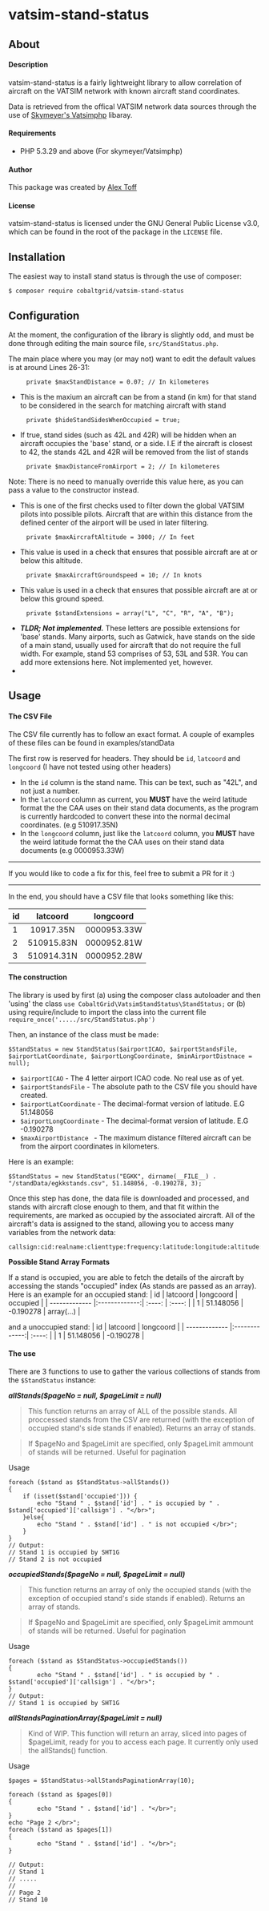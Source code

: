 # vatsim-stand-status

## About

#### Description
vatsim-stand-status is a fairly lightweight library to allow correlation of aircraft on the VATSIM network with known aircraft stand coordinates. 

Data is retrieved from the offical VATSIM network data sources through the use of [Skymeyer's Vatsimphp](https://github.com/skymeyer/Vatsimphp) libaray.


#### Requirements
* PHP 5.3.29 and above (For skymeyer/Vatsimphp)

#### Author
This package was created by [Alex Toff](http://alex.coblatgrid.com)

#### License
vatsim-stand-status is licensed under the GNU General Public License v3.0, which can be found in the root of the package in the `LICENSE` file.

## Installation

The easiest way to install stand status is through the use of composer:
```
$ composer require cobaltgrid/vatsim-stand-status
```

## Configuration
At the moment, the configuration of the library is  slightly odd, and must be done through editing the main source file, `src/StandStatus.php`.

The main place where you may (or may not) want to edit the default values is at around Lines 26-31:
```
     private $maxStandDistance = 0.07; // In kilometeres
```
* This is the maxium an aircraft can be from a stand (in km) for that stand to be considered in the search for matching aircraft with stand
```
     private $hideStandSidesWhenOccupied = true;
```
* If true, stand sides (such as 42L and 42R) will be hidden when an aircraft occupies the 'base' stand, or a side. I.E if the aircraft is closest to 42, the stands 42L and 42R will be removed from the list of stands
```
     private $maxDistanceFromAirport = 2; // In kilometeres
```
Note: There is no need to manually override this value here, as you can pass a value to the constructor instead.
* This is one of the first checks used to filter down the global VATSIM pilots into possible pilots. Aircraft that are within this distance from the defined center of the airport will be used in later filtering.
```
     private $maxAircraftAltitude = 3000; // In feet
```
* This value is used in a check that ensures that possible aircraft are at or below this altitude.
```
     private $maxAircraftGroundspeed = 10; // In knots
```
* This value is used in a check that ensures that possible aircraft are at or below this ground speed.
```
     private $standExtensions = array("L", "C", "R", "A", "B");
```
* ___TLDR; Not implemented.___ These letters are possible extensions for 'base' stands. Many airports, such as Gatwick, have stands on the side of a main stand, usually used for aircraft that do not require the full width. For example, stand 53 comprises of 53, 53L and 53R. You can add more extensions here. Not implemented yet, however.
* 

## Usage

#### The CSV File
The CSV file currently has to follow an exact format. A couple of examples of these files can be found in examples/standData

The first row is reserved for headers. They should be `id`, `latcoord` and `longcoord` (I have not tested using other headers)

* In the `id` column is the stand name. This can be text, such as "42L", and not just a number.
* In the `latcoord` column as current, you __MUST__ have the weird latitude format the the CAA uses on their stand data documents, as the program is currently hardcoded to convert these into the normal decimal coordinates. (e.g 510917.35N)
* In the `longcoord` column, just like the `latcoord` column, you __MUST__ have the weird latitude format the the CAA uses on their stand data documents (e.g 0000953.33W)
***
If you would like to code a fix for this, feel free to submit a PR for it :) 
***

In the end, you should have a CSV file that looks something like this:

| id        	| latcoord      | longcoord  |
| ------------- |:-------------:| :----:	|
| 1 			| 10917.35N 	| 0000953.33W |
| 2 			| 510915.83N      |   0000952.81W |
| 3			 	| 510914.31N      |    0000952.28W |

#### The construction

The library is used by first (a) using the composer class autoloader and then 'using' the class `use CobaltGrid\VatsimStandStatus\StandStatus;` or (b) using require/include to import the class into the current file `require_once('...../src/StandStatus.php')`

Then, an instance of the class must be made:
```
$StandStatus = new StandStatus($airportICAO, $airportStandsFile, $airportLatCoordinate, $airportLongCoordinate, $minAirportDistnace = null);
```
* `$airportICAO` - The 4 letter airport ICAO code. No real use as of yet.
* `$airportStandsFile` - The absolute path to the CSV file you should have created.
* `$airportLatCoordinate` - The decimal-format version of latitude. E.G 51.148056
* `$airportLongCoordinate` - The decimal-format version of latitude. E.G -0.190278
* `$maxAirportDistance ` - The maximum distance filtered aircraft can be from the airport coordinates in kilometers.

Here is an example:

`$StandStatus = new StandStatus("EGKK", dirname(__FILE__) . "/standData/egkkstands.csv", 51.148056, -0.190278, 3);`

Once this step has done, the data file is downloaded and processed, and stands with aircraft close enough to them, and that fit within the requirements, are marked as occupied by the associated aircraft. All of the aircraft's data is assigned to the stand, allowing you to access many variables from the network data:
```
callsign:cid:realname:clienttype:frequency:latitude:longitude:altitude:groundspeed:planned_aircraft:planned_tascruise:planned_depairport:planned_altitude:planned_destairport:server:protrevision:rating:transponder:facilitytype:visualrange:planned_revision:planned_flighttype:planned_deptime:planned_actdeptime:planned_hrsenroute:planned_minenroute:planned_hrsfuel:planned_minfuel:planned_altairport:planned_remarks:planned_route:planned_depairport_lat:planned_depairport_lon:planned_destairport_lat:planned_destairport_lon:atis_message:time_last_atis_received:time_logon:heading:QNH_iHg:QNH_Mb:
```
__Possible Stand Array Formats__

If a stand is occupied, you are able to fetch the details of the aircraft by accessing the stands "occupied" index (As stands are passed as an array). Here is an example for an occupied stand:
| id        	| latcoord      | longcoord  	| occupied  	|
| ------------- |:-------------:| :----:		| :----:		| 
| 1 			| 51.148056 	| -0.190278	| array(...)	|

and a unoccupied stand:
| id        	| latcoord      | longcoord  	|
| ------------- |:-------------:| :----:		|
| 1 			| 51.148056 	| -0.190278	|
#### The use

There are 3 functions to use to gather the various collections of stands from the `$StandStatus` instance:

___allStands($pageNo = null, $pageLimit = null)___
>This function returns an array of ALL of the possible stands. All proccessed stands from the CSV are returned (with the exception of occupied stand's side stands if enabled). Returns an array of stands.

>If $pageNo and $pageLimit are specified, only $pageLimit ammount of stands will be returned. Useful for pagination


Usage
```
foreach ($stand as $StandStatus->allStands())
{
	if (isset($stand['occupied'])) {
    	echo "Stand " . $stand['id'] . " is occupied by " . $stand['occupied']['callsign'] . "</br>";
    }else{
    	echo "Stand " . $stand['id'] . " is not occupied </br>";
    }	
}
// Output:
// Stand 1 is occupied by SHT1G
// Stand 2 is not occupied
```

___occupiedStands($pageNo = null, $pageLimit = null)___
>This function returns an array of only the occupied stands (with the exception of occupied stand's side stands if enabled). Returns an array of stands.

>If $pageNo and $pageLimit are specified, only $pageLimit ammount of stands will be returned. Useful for pagination

Usage
```
foreach ($stand as $StandStatus->occupiedStands())
{
    	echo "Stand " . $stand['id'] . " is occupied by " . $stand['occupied']['callsign'] . "</br>";
}
// Output:
// Stand 1 is occupied by SHT1G
```

___allStandsPaginationArray($pageLimit = null)___
>Kind of WIP. This function will return an array, sliced into pages of $pageLimit, ready for you to access each page. It currently only used the allStands() function.


Usage
```
$pages = $StandStatus->allStandsPaginationArray(10);

foreach ($stand as $pages[0])
{
    	echo "Stand " . $stand['id'] . "</br>";
}
echo "Page 2 </br>";
foreach ($stand as $pages[1])
{
    	echo "Stand " . $stand['id'] . "</br>";
}

// Output:
// Stand 1
// .....
//
// Page 2
// Stand 10
```

